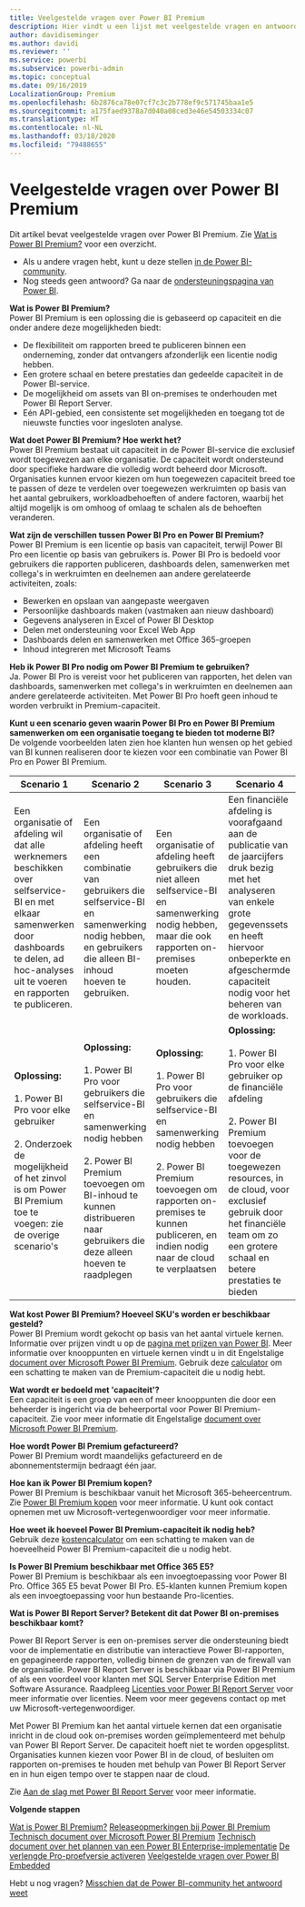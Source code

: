 ```yaml
---
title: Veelgestelde vragen over Power BI Premium
description: Hier vindt u een lijst met veelgestelde vragen en antwoorden over Power BI Premium.
author: davidiseminger
ms.author: davidi
ms.reviewer: ''
ms.service: powerbi
ms.subservice: powerbi-admin
ms.topic: conceptual
ms.date: 09/16/2019
LocalizationGroup: Premium
ms.openlocfilehash: 6b2876ca78e07cf7c3c2b778ef9c571745baa1e5
ms.sourcegitcommit: a175faed9378a7d040a08ced3e46e54503334c07
ms.translationtype: HT
ms.contentlocale: nl-NL
ms.lasthandoff: 03/18/2020
ms.locfileid: "79488655"
---
```

# <a name="power-bi-premium-faq"></a>Veelgestelde vragen over Power BI Premium

Dit artikel bevat veelgestelde vragen over Power BI Premium. Zie [Wat is Power BI Premium?](service-premium-what-is.md) voor een overzicht.

* Als u andere vragen hebt, kunt u deze stellen [in de Power BI-community](https://community.powerbi.com/).
* Nog steeds geen antwoord? Ga naar de [ondersteuningspagina van Power BI](https://powerbi.microsoft.com/support/).

**Wat is Power BI Premium?**  
Power BI Premium is een oplossing die is gebaseerd op capaciteit en die onder andere deze mogelijkheden biedt:

* De flexibiliteit om rapporten breed te publiceren binnen een onderneming, zonder dat ontvangers afzonderlijk een licentie nodig hebben.
* Een grotere schaal en betere prestaties dan gedeelde capaciteit in de Power BI-service.
* De mogelijkheid om assets van BI on-premises te onderhouden met Power BI Report Server.
* Eén API-gebied, een consistente set mogelijkheden en toegang tot de nieuwste functies voor ingesloten analyse.

**Wat doet Power BI Premium? Hoe werkt het?**  
Power BI Premium bestaat uit capaciteit in de Power BI-service die exclusief wordt toegewezen aan elke organisatie. De capaciteit wordt ondersteund door specifieke hardware die volledig wordt beheerd door Microsoft. Organisaties kunnen ervoor kiezen om hun toegewezen capaciteit breed toe te passen of deze te verdelen over toegewezen werkruimten op basis van het aantal gebruikers, workloadbehoeften of andere factoren, waarbij het altijd mogelijk is om omhoog of omlaag te schalen als de behoeften veranderen.

**Wat zijn de verschillen tussen Power BI Pro en Power BI Premium?**  
Power BI Premium is een licentie op basis van capaciteit, terwijl Power BI Pro een licentie op basis van gebruikers is. Power BI Pro is bedoeld voor gebruikers die rapporten publiceren, dashboards delen, samenwerken met collega's in werkruimten en deelnemen aan andere gerelateerde activiteiten, zoals:

* Bewerken en opslaan van aangepaste weergaven
* Persoonlijke dashboards maken (vastmaken aan nieuw dashboard)
* Gegevens analyseren in Excel of Power BI Desktop
* Delen met ondersteuning voor Excel Web App
* Dashboards delen en samenwerken met Office 365-groepen
* Inhoud integreren met Microsoft Teams

**Heb ik Power BI Pro nodig om Power BI Premium te gebruiken?**  
Ja. Power BI Pro is vereist voor het publiceren van rapporten, het delen van dashboards, samenwerken met collega's in werkruimten en deelnemen aan andere gerelateerde activiteiten. Met Power BI Pro hoeft geen inhoud te worden verbruikt in Premium-capaciteit.

**Kunt u een scenario geven waarin Power BI Pro en Power BI Premium samenwerken om een organisatie toegang te bieden tot moderne BI?**  
De volgende voorbeelden laten zien hoe klanten hun wensen op het gebied van BI kunnen realiseren door te kiezen voor een combinatie van Power BI Pro en Power BI Premium.

| Scenario 1 | Scenario 2 | Scenario 3 | Scenario 4 |
| --- | --- | --- | --- |
| Een organisatie of afdeling wil dat alle werknemers beschikken over selfservice-BI en met elkaar samenwerken door dashboards te delen, ad hoc-analyses uit te voeren en rapporten te publiceren. | Een organisatie of afdeling heeft een combinatie van gebruikers die selfservice-BI en samenwerking nodig hebben, en gebruikers die alleen BI-inhoud hoeven te gebruiken. | Een organisatie of afdeling heeft gebruikers die niet alleen selfservice-BI en samenwerking nodig hebben, maar die ook rapporten on-premises moeten houden. | Een financiële afdeling is voorafgaand aan de publicatie van de jaarcijfers druk bezig met het analyseren van enkele grote gegevenssets en heeft hiervoor onbeperkte en afgeschermde capaciteit nodig voor het beheren van de workloads. |
| **Oplossing:**<br/><br/>1. Power BI Pro voor elke gebruiker<br/><br/>2. Onderzoek de mogelijkheid of het zinvol is om Power BI Premium toe te voegen: zie de overige scenario's |**Oplossing:**<br/><br/>1. Power BI Pro voor gebruikers die selfservice-BI en samenwerking nodig hebben<br/><br/>2. Power BI Premium toevoegen om BI-inhoud te kunnen distribueren naar gebruikers die deze alleen hoeven te raadplegen |**Oplossing:**<br/><br/>1. Power BI Pro voor gebruikers die selfservice-BI en samenwerking nodig hebben<br/><br/>2. Power BI Premium toevoegen om rapporten on-premises te kunnen publiceren, en indien nodig naar de cloud te verplaatsen |**Oplossing:**<br/><br/>1. Power BI Pro voor elke gebruiker op de financiële afdeling<br/><br/>2. Power BI Premium toevoegen voor de toegewezen resources, in de cloud, voor exclusief gebruik door het financiële team om zo een grotere schaal en betere prestaties te bieden |

**Wat kost Power BI Premium? Hoeveel SKU's worden er beschikbaar gesteld?**  
Power BI Premium wordt gekocht op basis van het aantal virtuele kernen. Informatie over prijzen vindt u op de [pagina met prijzen van Power BI](https://powerbi.microsoft.com/pricing/). Meer informatie over knooppunten en virtuele kernen vindt u in dit Engelstalige [document over Microsoft Power BI Premium](https://aka.ms/pbipremiumwhitepaper). Gebruik deze [calculator](https://powerbi.microsoft.com/calculator/) om een schatting te maken van de Premium-capaciteit die u nodig hebt.

**Wat wordt er bedoeld met 'capaciteit'?**  
Een capaciteit is een groep van een of meer knooppunten die door een beheerder is ingericht via de beheerportal voor Power BI Premium-capaciteit. Zie voor meer informatie dit Engelstalige [document over Microsoft Power BI Premium](https://aka.ms/pbipremiumwhitepaper).

**Hoe wordt Power BI Premium gefactureerd?**  
Power BI Premium wordt maandelijks gefactureerd en de abonnementstermijn bedraagt één jaar.

**Hoe kan ik Power BI Premium kopen?**  
Power BI Premium is beschikbaar vanuit het Microsoft 365-beheercentrum. Zie [Power BI Premium kopen](service-admin-premium-purchase.md) voor meer informatie. U kunt ook contact opnemen met uw Microsoft-vertegenwoordiger voor meer informatie.

**Hoe weet ik hoeveel Power BI Premium-capaciteit ik nodig heb?**  
Gebruik deze [kostencalculator](https://powerbi.microsoft.com/calculator/) om een schatting te maken van de hoeveelheid Power BI Premium-capaciteit die u nodig hebt.

**Is Power BI Premium beschikbaar met Office 365 E5?**  
Power BI Premium is beschikbaar als een invoegtoepassing voor Power BI Pro. Office 365 E5 bevat Power BI Pro. E5-klanten kunnen Premium kopen als een invoegtoepassing voor hun bestaande Pro-licenties.

**Wat is Power BI Report Server? Betekent dit dat Power BI on-premises beschikbaar komt?**

Power BI Report Server is een on-premises server die ondersteuning biedt voor de implementatie en distributie van interactieve Power BI-rapporten, en gepagineerde rapporten, volledig binnen de grenzen van de firewall van de organisatie. Power BI Report Server is beschikbaar via Power BI Premium of als een voordeel voor klanten met SQL Server Enterprise Edition met Software Assurance. Raadpleeg [Licenties voor Power BI Report Server](report-server/get-started.md#licensing-power-bi-report-server) voor meer informatie over licenties. Neem voor meer gegevens contact op met uw Microsoft-vertegenwoordiger.

Met Power BI Premium kan het aantal virtuele kernen dat een organisatie inricht in de cloud ook on-premises worden geïmplementeerd met behulp van Power BI Report Server. De capaciteit hoeft niet te worden opgesplitst. Organisaties kunnen kiezen voor Power BI in de cloud, of besluiten om rapporten on-premises te houden met behulp van Power BI Report Server en in hun eigen tempo over te stappen naar de cloud.

Zie [Aan de slag met Power BI Report Server](report-server/get-started.md) voor meer informatie.

**Volgende stappen**

[Wat is Power BI Premium?](service-premium-what-is.md)
[Releaseopmerkingen bij Power BI Premium](service-premium-release-notes.md)
[Technisch document over Microsoft Power BI Premium](https://aka.ms/pbipremiumwhitepaper)
[Technisch document over het plannen van een Power BI Enterprise-implementatie](https://aka.ms/pbienterprisedeploy)
[De verlengde Pro-proefversie activeren](service-extended-pro-trial.md)
[Veelgestelde vragen over Power BI Embedded](developer/embedded/embedded-faq.md)

Hebt u nog vragen? [Misschien dat de Power BI-community het antwoord weet](https://community.powerbi.com/)